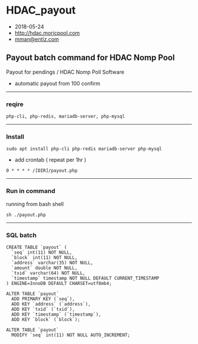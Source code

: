 # HDAC_payout

* 2018-05-24
* http://hdac.moricpool.com
* mman@entiz.com

## Payout batch command for HDAC Nomp Pool 
Payout for pendings / HDAC Nomp Poll Software
- automatic payout from 100 confirm

-------
### reqire
```
php-cli, php-redis, mariadb-server, php-mysql
```


-------
### Install
```
sudo apt install php-cli php-redis mariadb-server php-mysql
```

* add crontab ( repeat per 1hr )
```
0 * * * * /[DIR]/payout.php
```
 
-------
### Run in command

running from bash shell
```
sh ./payout.php
```



-------
### SQL batch
```
CREATE TABLE `payout` (
  `seq` int(11) NOT NULL,
  `block` int(11) NOT NULL,
  `address` varchar(35) NOT NULL,
  `amount` double NOT NULL,
  `txid` varchar(64) NOT NULL,
  `timestamp` timestamp NOT NULL DEFAULT CURRENT_TIMESTAMP
) ENGINE=InnoDB DEFAULT CHARSET=utf8mb4;

ALTER TABLE `payout`
  ADD PRIMARY KEY (`seq`),
  ADD KEY `address` (`address`),
  ADD KEY `txid` (`txid`),
  ADD KEY `timestamp` (`timestamp`),
  ADD KEY `block` (`block`);

ALTER TABLE `payout`
  MODIFY `seq` int(11) NOT NULL AUTO_INCREMENT;

```
